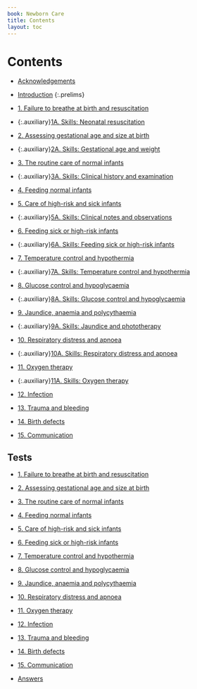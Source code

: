 ```yaml
---
book: Newborn Care
title: Contents
layout: toc
---
```


# Contents

*	[Acknowledgements](0-4-acknowledgements.html)
*	[Introduction](0-5-introduction.html)
{:.prelims}

*	[1. Failure to breathe at birth and resuscitation](1.html)
*	{:.auxiliary}[1A. Skills: Neonatal resuscitation](1A.html)
*	[2. Assessing gestational age and size at birth](2.html)
*	{:.auxiliary}[2A. Skills: Gestational age and weight](2A.html)
*	[3. The routine care of normal infants](3.html)
*	{:.auxiliary}[3A. Skills: Clinical history and examination](3A.html)
*	[4. Feeding normal infants](4.html)
*	[5. Care of high-risk and sick infants](5.html)
*	{:.auxiliary}[5A. Skills: Clinical notes and observations](5A.html)
*	[6. Feeding sick or high-risk infants](6.html)
*	{:.auxiliary}[6A. Skills: Feeding sick or high-risk infants](6A.html)
*	[7. Temperature control and hypothermia](7.html)
*	{:.auxiliary}[7A. Skills: Temperature control and hypothermia](7A.html)
*	[8. Glucose control and hypoglycaemia](8.html)
*	{:.auxiliary}[8A. Skills: Glucose control and hypoglycaemia](8A.html)
*	[9. Jaundice, anaemia and polycythaemia](9.html)
*	{:.auxiliary}[9A. Skills: Jaundice and phototherapy](9A.html)
*	[10. Respiratory distress and apnoea](10.html)
*	{:.auxiliary}[10A. Skills: Respiratory distress and apnoea](10A.html)
*	[11. Oxygen therapy](11.html)
*	{:.auxiliary}[11A. Skills: Oxygen therapy](11A.html)
*	[12. Infection](12.html)
*	[13. Trauma and bleeding](13.html)
*	[14. Birth defects](14.html)
*	[15. Communication](15.html)

## Tests

*	[1. Failure to breathe at birth and resuscitation](test-1.html)
*	[2. Assessing gestational age and size at birth](test-2.html)
*	[3. The routine care of normal infants](test-3.html)
*	[4. Feeding normal infants](test-4.html)
*	[5. Care of high-risk and sick infants](test-5.html)
*	[6. Feeding sick or high-risk infants](test-6.html)
*	[7. Temperature control and hypothermia](test-7.html)
*	[8. Glucose control and hypoglycaemia](test-8.html)
*	[9. Jaundice, anaemia and polycythaemia](test-9.html)
*	[10. Respiratory distress and apnoea](test-10.html)
*	[11. Oxygen therapy](test-11.html)
*	[12. Infection](test-12.html)
*	[13. Trauma and bleeding](test-13.html)
*	[14. Birth defects](test-14.html)
*	[15. Communication](test-15.html)

*	[Answers](test-answers.html)
